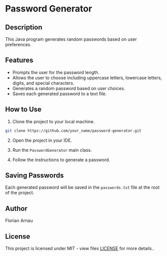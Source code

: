 # Password Generator

## Description
This Java program generates random passwords based on user preferences.

## Features
- Prompts the user for the password length.
- Allows the user to choose including uppercase letters, lowercase letters, digits, and special characters.
- Generates a random password based on user choices.
- Saves each generated password to a text file.

## How to Use
1. Clone the project to your local machine.
```bash
git clone https://github.com/your_name/password-generator.git
```

2. Open the project in your IDE.

3. Run the `PasswordGenerator` main class.

4. Follow the instructions to generate a password.

## Saving Passwords
Each generated password will be saved in the `passwords.txt` file at the root of the project.

## Author
Florian Arnau

## License
This project is licensed under MIT - view files [LICENSE](LICENSE) for more details..

